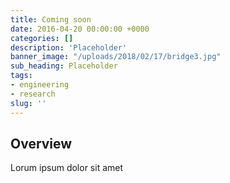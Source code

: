 ```yaml
---
title: Coming soon
date: 2016-04-20 00:00:00 +0000
categories: []
description: 'Placeholder'
banner_image: "/uploads/2018/02/17/bridge3.jpg"
sub_heading: Placeholder
tags:
- engineering
- research
slug: ''
---
```


## Overview

Lorum ipsum dolor sit amet
